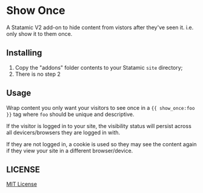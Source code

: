  Show Once
=================

A Statamic V2 add-on to hide content from vistors after they've seen it. i.e. only show it to them once.

## Installing
1. Copy the "addons" folder contents to your Statamic `site` directory;
2. There is no step 2

## Usage

Wrap content you only want your visitors to see once in a `{{ show_once:foo }}` tag where `foo` should be unique and descriptive.

If the visitor is logged in to your site, the visibility status will persist across all devicers/browsers they are logged in with.

If they are not logged in, a cookie is used so they may see the content again if they view your site in a different browser/device.

## LICENSE

[MIT License](http://emd.mit-license.org)
